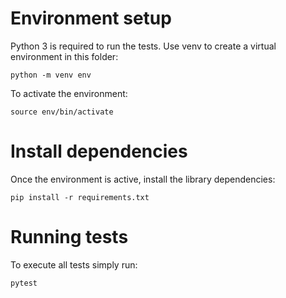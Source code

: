 # Environment setup

Python 3 is required to run the tests. Use venv to create a virtual environment in this folder:

```python -m venv env```

To activate the environment:

```source env/bin/activate```

# Install dependencies

Once the environment is active, install the library dependencies:

```pip install -r requirements.txt```

# Running tests

To execute all tests simply run:

```pytest```
